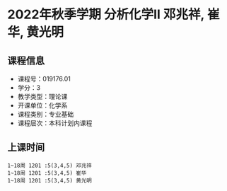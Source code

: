 # 2022年秋季学期 分析化学II 邓兆祥, 崔华, 黄光明






## 课程信息

- 课程号：019176.01
- 学分：3
- 教学类型：理论课
- 开课单位：化学系
- 课程类别：专业基础
- 课程层次：本科计划内课程

## 上课时间

```
1~18周 1201 :5(3,4,5) 邓兆祥
1~18周 1201 :5(3,4,5) 崔华
1~18周 1201 :5(3,4,5) 黄光明
```

